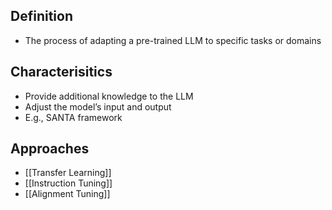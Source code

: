 ## Definition

- The process of adapting a pre-trained LLM to specific tasks or domains

## Characterisitics

- Provide additional knowledge to the LLM
- Adjust the model’s input and output
- E.g., SANTA framework

## Approaches

- [[Transfer Learning]]
- [[Instruction Tuning]]
- [[Alignment Tuning]]
